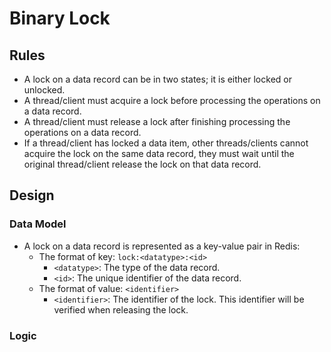 # Binary Lock

## Rules
- A lock on a data record can be in two states; it is either locked or unlocked.
- A thread/client must acquire a lock before processing the operations on a data record.
- A thread/client must release a lock after finishing processing the operations on a data record.
- If a thread/client has locked a data item, other threads/clients cannot acquire the lock on the same data record, they must wait until the original thread/client release the lock on that data record.

## Design
### Data Model
- A lock on a data record is represented as a key-value pair in Redis:
    - The format of key: `lock:<datatype>:<id>`
       - `<datatype>`: The type of the data record.
       - `<id>`: The unique identifier of the data record.
    - The format of value: `<identifier>`
       - `<identifier>`: The identifier of the lock. This identifier will be verified when releasing the lock.

### Logic
